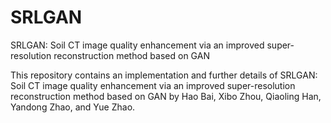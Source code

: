 # SRLGAN
SRLGAN: Soil CT image quality enhancement via an improved super-resolution reconstruction method based on GAN

This repository contains an implementation and further details of SRLGAN: Soil CT image quality enhancement via an improved super-resolution reconstruction method based on GAN by Hao Bai, Xibo Zhou, Qiaoling Han, Yandong Zhao, and Yue Zhao.


